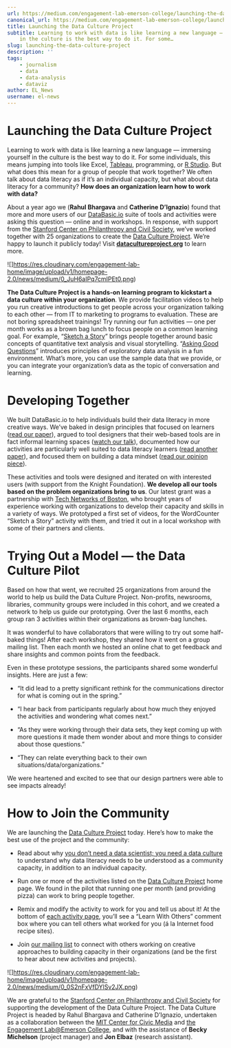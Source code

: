 ```yaml
---
url: https://medium.com/engagement-lab-emerson-college/launching-the-data-culture-project-59076c514c04
canonical_url: https://medium.com/engagement-lab-emerson-college/launching-the-data-culture-project-59076c514c04
title: Launching the Data Culture Project
subtitle: Learning to work with data is like learning a new language — immersing yourself
    in the culture is the best way to do it. For some…
slug: launching-the-data-culture-project
description: ''
tags:
    - journalism
    - data
    - data-analysis
    - dataviz
author: EL_News
username: el-news
---
```


# Launching the Data Culture Project

Learning to work with data is like learning a new language — immersing yourself in the culture is the best way to do it. For some individuals, this means jumping into tools like Excel, [Tableau](https://www.tableau.com), programming, or [R Studio](https://www.rstudio.com). But what does this mean for a group of people that work together? We often talk about data literacy as if it’s an individual capacity, but what about data literacy for a community? **How does an organization learn how to work with data?**

About a year ago we (**Rahul Bhargava** and **Catherine D’Ignazio**) found that more and more users of our [DataBasic.io](https://databasic.io) suite of tools and activities were asking this question — online and in workshops. In response, with support from the [Stanford Center on Philanthropy and Civil Society](http://pacscenter.stanford.edu), we’ve worked together with 25 organizations to create the [Data Culture Project](http://datacultureproject.org). We’re happy to launch it publicly today! Visit [**datacultureproject.org**](http://datacultureproject.org) to learn more.

![]https://res.cloudinary.com/engagement-lab-home/image/upload/v1/homepage-2.0/news/medium/0_JuH6aIPq7cmIPEt0.png)

**The Data Culture Project is a hands-on learning program to kickstart a data culture within your organization**. We provide facilitation videos to help you run creative introductions to get people across your organization talking to each other — from IT to marketing to programs to evaluation. These are not boring spreadsheet trainings! Try running our fun activities — one per month works as a brown bag lunch to focus people on a common learning goal. For example, “[Sketch a Story](https://databasic.io/en/culture/sketch-a-story)” brings people together around basic concepts of quantitative text analysis and visual storytelling. “[Asking Good Questions](https://databasic.io/en/culture/ask-questions)” introduces principles of exploratory data analysis in a fun environment. What’s more, you can use the sample data that we provide, or you can integrate your organization’s data as the topic of conversation and learning.

# Developing Together

We built DataBasic.io to help individuals build their data literacy in more creative ways. We’ve baked in design principles that focused on learners ([read our paper](http://ci-journal.net/index.php/ciej/article/view/1294)), argued to tool designers that their web-based tools are in fact informal learning spaces ([watch our talk](http://www.openvisconf.com/2017/#dignazio_bhargava-video-item)), documented how our activities are particularly well suited to data literacy learners ([read another paper](http://dataphys.org/workshops/dis17/wp-content/uploads/sites/5/2017/06/Data_Phys_2017_Workshop-rev2.pdf)), and focused them on building a data mindset ([read our opinion piece](http://public.imaginingamerica.org/blog/article/cultivating-a-data-mindset-in-the-arts-and-humanities/)).

These activities and tools were designed and iterated on with interested users (with support from the Knight Foundation). **We develop all our tools based on the problem organizations bring to us**. Our latest grant was a partnership with [Tech Networks of Boston](https://techboston.com), who brought years of experience working with organizations to develop their capacity and skills in a variety of ways. We prototyped a first set of videos, for the WordCounter “Sketch a Story” activity with them, and tried it out in a local workshop with some of their partners and clients.

# Trying Out a Model — the Data Culture Pilot

Based on how that went, we recruited 25 organizations from around the world to help us build the Data Culture Project. Non-profits, newsrooms, libraries, community groups were included in this cohort, and we created a network to help us guide our prototyping. Over the last 6 months, each group ran 3 activities within their organizations as brown-bag lunches.

It was wonderful to have collaborators that were willing to try out some half-baked things! After each workshop, they shared how it went on a group mailing list. Then each month we hosted an online chat to get feedback and share insights and common points from the feedback.

Even in these prototype sessions, the participants shared some wonderful insights. Here are just a few:

-   “It did lead to a pretty significant rethink for the communications director for what is coming out in the spring.”

-   “I hear back from participants regularly about how much they enjoyed the activities and wondering what comes next.”

-   “As they were working through their data sets, they kept coming up with more questions it made them wonder about and more things to consider about those questions.”

-   “They can relate everything back to their own situations/data/organizations.”

We were heartened and excited to see that our design partners were able to see impacts already!

# How to Join the Community

We are launching the [Data Culture Project](http://datacultureproject.org) today. Here’s how to make the best use of the project and the community:

-   Read about why [you don’t need a data scientist; you need a data culture](https://medium.com/@rahulbot/building-a-data-culture-4f5c116448fc) to understand why data literacy needs to be understood as a community capacity, in addition to an individual capacity.

-   Run one or more of the activities listed on the [Data Culture Project](http://datacultureproject.org) home page. We found in the pilot that running one per month (and providing pizza) can work to bring people together.

-   Remix and modify the activity to work for you and tell us about it! At the bottom of [each activity page](https://databasic.io/en/culture/sketch-a-story), you’ll see a “Learn With Others” comment box where you can tell others what worked for you (á la Internet food recipe sites).

-   Join [our mailing list](https://groups.io/g/dataculture) to connect with others working on creative approaches to building capacity in their organizations (and be the first to hear about new activities and projects).

![]https://res.cloudinary.com/engagement-lab-home/image/upload/v1/homepage-2.0/news/medium/0_0S2nFxVfDYlSv2JX.png)

We are grateful to the [Stanford Center on Philanthropy and Civil Society](http://pacscenter.stanford.edu) for supporting the development of the Data Culture Project. The Data Culture Project is headed by Rahul Bhargava and Catherine D’Ignazio, undertaken as a collaboration between the [MIT Center for Civic Media](http://civic.mit.edu) and [the Engagement Lab@Emerson College](http://elab.emerson.edu), and with the assistance of **Becky Michelson** (project manager) and **Jon Elbaz** (research assistant).
